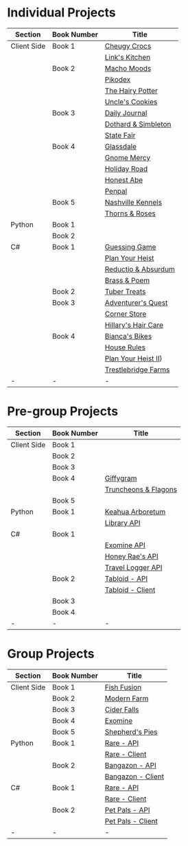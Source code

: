 # Individual Projects
| Section       | Book Number | Title                                |
|---------------|-------------|--------------------------------------|
| Client Side | Book 1 | [Cheugy Crocs](https://github.com/nss-group-projects/ChuegyCrocs) |
|    |        | [Link's Kitchen](https://github.com/nss-group-projects/LinksKitchen) |
|    | Book 2 | [Macho Moods](https://github.com/nss-group-projects/MachoMoods) | 
|    |        | [Pikodex](https://github.com/nss-group-projects/Pikodex) |
|    |        | [The Hairy Potter](https://github.com/nashville-software-school/client-side-mastery/blob/master/projects/tier-1/hairy-potter)
|    |        | [Uncle's Cookies](https://github.com/nss-group-projects/Uncles-Cookies) |
|    | Book 3 | [Daily Journal](https://github.com/nashville-software-school/client-side-mastery/blob/master/projects/tier-2/daily-journal) |
|    |        | [Dothard & Simbleton](https://github.com/nashville-software-school/client-side-mastery/blob/master/projects/tier-2/dothard-simbleton) |
|    |        | [State Fair](https://github.com/nashville-software-school/client-side-mastery/blob/master/projects/tier-2/state-fair) |
|    | Book 4 | [Glassdale](https://github.com/nashville-software-school/client-side-mastery/blob/master/projects/tier-3/glassdale) |
|    |        | [Gnome Mercy](https://github.com/nss-group-projects/gnome-mercy) |
|    |        | [Holiday Road](https://github.com/nss-group-projects/Holiday-Road) |
|    |        | [Honest Abe](https://github.com/nashville-software-school/client-side-mastery/blob/master/projects/tier-3/honest-abe)
|    |        | [Penpal](https://github.com/nashville-software-school/client-side-mastery/blob/master/book-4-kneel-diamonds/chapters/PEN_PAL_SOCIETY.md) |
|    | Book 5 | [Nashville Kennels](https://github.com/nss-group-projects/nashville-kennels) | 
|    |        | [Thorns & Roses](https://github.com/nashville-software-school/client-side-mastery/blob/master/projects/tier-5/thorns-roses) |
| Python | Book 1 | |
|    | Book 2 | |
| C# | Book 1 | [Guessing Game](https://github.com/nashville-software-school/bangazon-inc/blob/main/book-1-orientation/chapters/GUESSING_GAME_EXERCISE.md) |
|    |        | [Plan Your Heist](https://github.com/nashville-software-school/bangazon-inc/blob/server-side-curriculum/book-1-orientation/chapters/PLAN_YOUR_HEIST.md) |
|    |        | [Reductio & Absurdum](https://github.com/nss-group-projects/reductio_and_absurdum)
|    |        | [Brass & Poem]() |
|    | Book 2 | [Tuber Treats]() |
|    | Book 3 | [Adventurer's Quest](https://github.com/nss-group-projects/adventurer-quest) |
|    |        | [Corner Store]() |
|    |        | [Hillary's Hair Care]()
|    | Book 4 | [Bianca's Bikes](https://github.com/nashville-software-school/dotnet-biancas-template) |
|    |        | [House Rules]() |
|    |        | [Plan Your Heist II](https://github.com/nashville-software-school/bangazon-inc/blob/server-side-curriculum/book-1-orientation/chapters/CLASSIC_HEIST.md)) |
|    |        | [Trestlebridge Farms](https://github.com/nashville-software-school/Trestlebridge-Farms)
| - | - | - | - |

# Pre-group Projects
| Section       | Book Number | Title                                |
|---------------|-------------|--------------------------------------|
| Client Side  | Book 1 | |
|    | Book 2 | | 
|    | Book 3 | |
|    | Book 4 | [Giffygram](https://github.com/nss-group-projects/giffygram) |
|    |        | [Truncheons & Flagons](https://github.com/nashville-software-school/client-side-mastery/blob/master/projects/tier-4/truncheons) |
|    | Book 5 | |
| Python | Book 1 | [Keahua Arboretum](https://github.com/nss-group-projects/Keahua-Arboretum) |
|    |        | [Library API](https://github.com/nss-group-projects/library-api-python) |
| C# | Book 1 |  |
|    |        | [Exomine API](https://github.com/nss-group-projects/exomine-API) |
|    |        | [Honey Rae's API](https://github.com/nss-group-projects/dotnet-honey-rae-client) |
|    |        | [Travel Logger API](https://github.com/nss-group-projects/travel-logger) |
|    | Book 2 | [Tabloid - API](https://github.com/nss-group-projects/Tabloid) |
|    |        | [Tabloid - Client](https://github.com/nss-group-projects/Tabloid-Client) |
|    | Book 3 | |
|    | Book 4 | |
| - | - | - | - |

# Group Projects
| Section       | Book Number | Title                                |
|---------------|-------------|--------------------------------------|
| Client Side  | Book 1 |  [Fish Fusion](https://github.com/nss-group-projects/fish-fusion) | 
|    | Book 2 | [Modern Farm](https://github.com/nss-group-projects/modern-farm) |
|    | Book 3 | [Cider Falls](https://github.com/nss-group-projects/cider-falls) |
|    | Book 4 | [Exomine](https://github.com/nss-group-projects/exomine) |
|    | Book 5 | [Shepherd's Pies](https://github.com/nss-group-projects/shepherds-pies-frontend) |
| Python | Book 1 | [Rare - API](https://github.com/nss-group-projects/python-rare-server-template) |
|    |        | [Rare - Client](https://github.com/nss-group-projects/rare-client) |
|    | Book 2 | [Bangazon - API](https://github.com/nss-group-projects/bangazon-api) |
|    |        | [Bangazon - Client](https://github.com/nss-group-projects/bangazon-client) |
| C# | Book 1 | [Rare - API]() |    
|    |        | [Rare - Client]() |
|    | Book 2 | [Pet Pals - API](https://github.com/nss-group-projects/pet-pal-server) |
|    |        | [Pet Pals - Client](https://github.com/nss-group-projects/pet-pal-client) |
| - | - | - | - |
